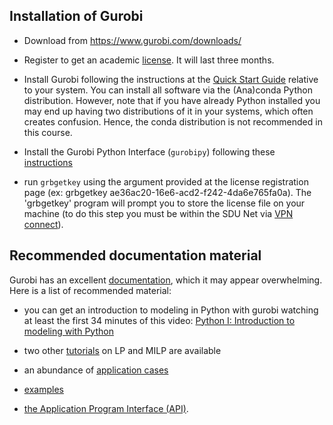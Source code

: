 
## Installation of Gurobi


- Download from <https://www.gurobi.com/downloads/>

- Register to get an academic
  [license](https://www.gurobi.com/downloads/end-user-license-agreement-academic/).
  It will last three months.

- Install Gurobi following the instructions at the
  [Quick Start Guide](https://www.gurobi.com/documentation/quickstart.html)
  relative to your system. You can install all software via the
  (Ana)conda Python distribution. However, note that if you have already
  Python installed you may end up having two distributions of it in
  your systems, which often creates confusion. Hence, the conda
  distribution is not recommended in this course.

- Install the Gurobi Python Interface (`gurobipy`) following these
  [instructions](https://support.gurobi.com/hc/en-us/articles/360044290292-How-do-I-install-Gurobi-for-Python-)
  <!--
  [mac](https://www.gurobi.com/documentation/9.1/quickstart_mac/cs_grbpy_the_gurobi_python.html),
  [linux](https://www.gurobi.com/documentation/9.1/quickstart_linux/cs_grbpy_the_gurobi_python.html),
  [windows](https://www.gurobi.com/documentation/9.1/quickstart_windows/cs_grbpy_the_gurobi_python.html)
  (manual installation recommended)
  -->

- run `grbgetkey` using the argument provided at the license
  registration page (ex: grbgetkey
  ae36ac20-16e6-acd2-f242-4da6e765fa0a). The 'grbgetkey' program will
  prompt you to store the license file on your machine (to do this step
  you must be within the SDU Net via
  [VPN connect](https://any.sdu.dk/)).



## Recommended documentation material


Gurobi has an excellent
[documentation](https://www.gurobi.com/resources/?category-filter=documentation),
which it may appear overwhelming. Here is a list of recommended material:

-   you can get an introduction to modeling in Python with gurobi
    watching at least the first 34 minutes of this video: [Python I:
    Introduction to modeling with
    Python](http://www.gurobi.com/resources/seminars-and-videos/python-I-webinar)

-   two other
    [tutorials](https://www.gurobi.com/resources/seminars-and-videos/?category-filter=tutorials)
    on LP and MILP are available

-   an abundance of [application
    cases](https://www.gurobi.com/resources/seminars-and-videos/?category-filter=seminars-and-videos)

-   [examples](https://www.gurobi.com/documentation/9.1/examples/index.html)

-   [the Application Program Interface
    (API)](http://www.gurobi.com/documentation/current/refman/py_python_api_details.html).
